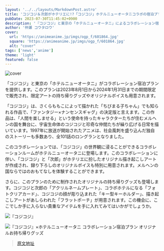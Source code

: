 ```yaml
---
layout: '../../layouts/MarkdownPost.astro'
title: 'コジコジ＆次郎がホテリエに!?「コジコジ」ホテルニューオータニコラボの宿泊プランが販売、お持ち帰りグッズも'
pubDate: 2023-07-30T11:45:02+0900
description: '『コジコジ』と東京の「ホテルニューオータニ」によるコラボレーション宿泊プランが、2023年8月1日から2024年1月31日までの期間限定で販売される。限定アートの持ち帰りグッズやオリジナルボイスも用意される。'
author: '仲瀬 コウタロウ'
cover:
  url: 'https://animeanime.jp/imgs/ogp_f/601864.jpg'
  square: 'https://animeanime.jp/imgs/ogp_f/601864.jpg'
  alt: "cover"
tags: ['news','anime']
theme: 'light'
featured: false
---
```


![cover](https://animeanime.jp/imgs/ogp_f/601864.jpg)

「コジコジ」と東京の「ホテルニューオータニ」がコラボレーション宿泊プランを提供します。このプランは2023年8月1日から2024年1月31日までの期間限定で販売され、限定アートの持ち帰りグッズやオリジナルボイスも用意されます。

「コジコジ」は、さくらももこによって描かれた「ちびまる子ちゃん」でも知られる作品で、「ファンタジー×ナンセンスギャグ」の決定版と言えます。この作品は、「人間を楽しませる」という使命を持ったキャラクターたちが住むメルヘンの国を舞台に、宇宙生命体のコジコジと珍奇な仲間たちが繰り広げる日常を描いています。1997年に放送が開始されたアニメは、社会風刺を盛り込んだ独自のストーリーも多数あり、全101話のロングランとなりました。

このコラボレーションでは、「コジコジ」の世界観に浸ることができるコラボレーションルームがホテルニューオータニに登場します。このコラボレーションに伴い、「コジコジ」と「次郎」がホテリエに扮したオリジナル描き起こしアートが作成され、録り下ろしのオリジナルボイスも特別に用意されます。メルヘンの国ならではのおもてなしを体験することができます。

さらに、このプランのために制作されたオリジナルの持ち帰りグッズも登場します。コジコジと次郎の「アクリルネームプレート」、コラボホテルになる「フォトクリアカード」、コジコジの顔が彫り込まれた「キー型キーホルダー」、描き起こしアートがあしらわれた「フラットポーチ」が用意されます。この機会に、ここでしか手に入らない貴重なアイテムを手に入れてみてはいかがでしょうか。

![『コジコジ』](https://animeanime.jp/imgs/zoom/601862.jpg)

![『コジコジ』×ホテルニューオータニ コラボレーション宿泊プラン オリジナルお持ち帰りグッズ](https://animeanime.jp/imgs/zoom/601865.jpg)

>[原文地址](https://animeanime.jp/article/2023/07/30/78936.html)  